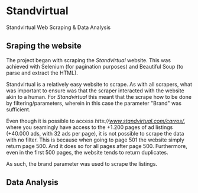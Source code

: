 # Standvirtual
Standvirtual Web Scraping &amp; Data Analysis

## Sraping the website 

The project began with scraping the *Standvirtual* website. This was achieved with Selenium (for pagination purposes) and Beautiful Soup (to parse and extract the HTML).

Standvirtual is a relatively easy website to scrape. As with all scrapers, what was important to ensure was that the  scraper interacted with the website akin to a human. For *Standvirtual* this meant that the scrape how to be done by filtering/parameters, wherein in this case the parameter "Brand" was sufficient.

Even though it is possible to access *htts://www.standvirtual.com/carros/*, where you seamingly have access to the +1.200 pages of ad listings (+40.000 ads, with 32 ads per page), it is not possible to scrape the data with no filter. This is because when going to page 501 the website simply return page 500. And it does so for all pages after page 500. Furthermore, even in the first 500 pages, the website tends to return duplicates.

As such, the brand parameter was used to scrape the listings.

## Data Analysis
